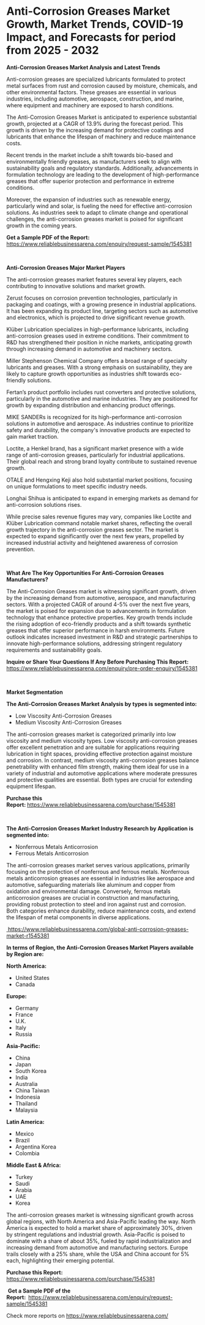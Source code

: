 <p><h1>Anti-Corrosion Greases Market Growth, Market Trends, COVID-19 Impact, and Forecasts for period from 2025 - 2032</h1></p><p><strong>Anti-Corrosion Greases Market Analysis and Latest Trends</strong></p>
<p><p>Anti-corrosion greases are specialized lubricants formulated to protect metal surfaces from rust and corrosion caused by moisture, chemicals, and other environmental factors. These greases are essential in various industries, including automotive, aerospace, construction, and marine, where equipment and machinery are exposed to harsh conditions. </p><p>The Anti-Corrosion Greases Market is anticipated to experience substantial growth, projected at a CAGR of 13.9% during the forecast period. This growth is driven by the increasing demand for protective coatings and lubricants that enhance the lifespan of machinery and reduce maintenance costs. </p><p>Recent trends in the market include a shift towards bio-based and environmentally friendly greases, as manufacturers seek to align with sustainability goals and regulatory standards. Additionally, advancements in formulation technology are leading to the development of high-performance greases that offer superior protection and performance in extreme conditions. </p><p>Moreover, the expansion of industries such as renewable energy, particularly wind and solar, is fueling the need for effective anti-corrosion solutions. As industries seek to adapt to climate change and operational challenges, the anti-corrosion greases market is poised for significant growth in the coming years.</p></p>
<p><strong>Get a Sample PDF of the Report:&nbsp;</strong> <a href="https://www.reliablebusinessarena.com/enquiry/request-sample/1545381?utm_campaign=2527&utm_medium=2&utm_source=Github&utm_content=ia&utm_term=02042025&utm_id=anti-corrosion-greases">https://www.reliablebusinessarena.com/enquiry/request-sample/1545381</a></p>
<p>&nbsp;</p>
<p><strong>Anti-Corrosion Greases Major Market Players</strong></p>
<p><p>The anti-corrosion greases market features several key players, each contributing to innovative solutions and market growth. </p><p>Zerust focuses on corrosion prevention technologies, particularly in packaging and coatings, with a growing presence in industrial applications. It has been expanding its product line, targeting sectors such as automotive and electronics, which is projected to drive significant revenue growth.</p><p>Klüber Lubrication specializes in high-performance lubricants, including anti-corrosion greases used in extreme conditions. Their commitment to R&D has strengthened their position in niche markets, anticipating growth through increasing demand in automotive and machinery sectors.</p><p>Miller Stephenson Chemical Company offers a broad range of specialty lubricants and greases. With a strong emphasis on sustainability, they are likely to capture growth opportunities as industries shift towards eco-friendly solutions.</p><p>Fertan’s product portfolio includes rust converters and protective solutions, particularly in the automotive and marine industries. They are positioned for growth by expanding distribution and enhancing product offerings.</p><p>MIKE SANDERs is recognized for its high-performance anti-corrosion solutions in automotive and aerospace. As industries continue to prioritize safety and durability, the company's innovative products are expected to gain market traction.</p><p>Loctite, a Henkel brand, has a significant market presence with a wide range of anti-corrosion greases, particularly for industrial applications. Their global reach and strong brand loyalty contribute to sustained revenue growth.</p><p>OTALE and Hengxing Keji also hold substantial market positions, focusing on unique formulations to meet specific industry needs.</p><p>Longhai Shihua is anticipated to expand in emerging markets as demand for anti-corrosion solutions rises.</p><p>While precise sales revenue figures may vary, companies like Loctite and Klüber Lubrication command notable market shares, reflecting the overall growth trajectory in the anti-corrosion greases sector. The market is expected to expand significantly over the next few years, propelled by increased industrial activity and heightened awareness of corrosion prevention.</p></p>
<p>&nbsp;</p>
<p><strong>What Are The Key Opportunities For Anti-Corrosion Greases Manufacturers?</strong></p>
<p><p>The Anti-Corrosion Greases market is witnessing significant growth, driven by the increasing demand from automotive, aerospace, and manufacturing sectors. With a projected CAGR of around 4-5% over the next five years, the market is poised for expansion due to advancements in formulation technology that enhance protective properties. Key growth trends include the rising adoption of eco-friendly products and a shift towards synthetic greases that offer superior performance in harsh environments. Future outlook indicates increased investment in R&D and strategic partnerships to innovate high-performance solutions, addressing stringent regulatory requirements and sustainability goals.</p></p>
<p><strong>Inquire or Share Your Questions If Any Before Purchasing This Report:</strong> <a href="https://www.reliablebusinessarena.com/enquiry/pre-order-enquiry/1545381?utm_campaign=2527&utm_medium=2&utm_source=Github&utm_content=ia&utm_term=02042025&utm_id=anti-corrosion-greases">https://www.reliablebusinessarena.com/enquiry/pre-order-enquiry/1545381</a></p>
<p>&nbsp;</p>
<p><strong>Market Segmentation</strong></p>
<p><strong>The Anti-Corrosion Greases Market Analysis by types is segmented into:</strong></p>
<p><ul><li>Low Viscosity Anti-Corrosion Greases</li><li>Medium Viscosity Anti-Corrosion Greases</li></ul></p>
<p><p>The anti-corrosion greases market is categorized primarily into low viscosity and medium viscosity types. Low viscosity anti-corrosion greases offer excellent penetration and are suitable for applications requiring lubrication in tight spaces, providing effective protection against moisture and corrosion. In contrast, medium viscosity anti-corrosion greases balance penetrability with enhanced film strength, making them ideal for use in a variety of industrial and automotive applications where moderate pressures and protective qualities are essential. Both types are crucial for extending equipment lifespan.</p></p>
<p><strong>Purchase this Report:&nbsp;</strong><a href="https://www.reliablebusinessarena.com/purchase/1545381?utm_campaign=2527&utm_medium=2&utm_source=Github&utm_content=ia&utm_term=02042025&utm_id=anti-corrosion-greases">https://www.reliablebusinessarena.com/purchase/1545381</a></p>
<p>&nbsp;</p>
<p><strong>The Anti-Corrosion Greases Market Industry Research by Application is segmented into:</strong></p>
<p><ul><li>Nonferrous Metals Anticorrosion</li><li>Ferrous Metals Anticorrosion</li></ul></p>
<p><p>The anti-corrosion greases market serves various applications, primarily focusing on the protection of nonferrous and ferrous metals. Nonferrous metals anticorrosion greases are essential in industries like aerospace and automotive, safeguarding materials like aluminum and copper from oxidation and environmental damage. Conversely, ferrous metals anticorrosion greases are crucial in construction and manufacturing, providing robust protection to steel and iron against rust and corrosion. Both categories enhance durability, reduce maintenance costs, and extend the lifespan of metal components in diverse applications.</p></p>
<p><a href="https://www.reliablebusinessarena.com/global-anti-corrosion-greases-market-r1545381?utm_campaign=2527&utm_medium=2&utm_source=Github&utm_content=ia&utm_term=02042025&utm_id=anti-corrosion-greases">&nbsp;https://www.reliablebusinessarena.com/global-anti-corrosion-greases-market-r1545381</a></p>
<p><strong>In terms of Region, the Anti-Corrosion Greases Market Players available by Region are:</strong></p>
<p>
    <p> <strong> North America: </strong>
        <ul>
            <li>United States</li>
            <li>Canada</li>
        </ul>
        </p> 
    <p> <strong> Europe: </strong>
        <ul>
            <li>Germany</li>
            <li>France</li>
            <li>U.K.</li>
            <li>Italy</li>
            <li>Russia</li>
        </ul>
        </p> 
    <p> <strong> Asia-Pacific: </strong>
        <ul>
            <li>China</li>
            <li>Japan</li>
            <li>South Korea</li>
            <li>India</li>
            <li>Australia</li>
            <li>China Taiwan</li>
            <li>Indonesia</li>
            <li>Thailand</li>
            <li>Malaysia</li>
        </ul>
        </p> 
    <p> <strong> Latin America: </strong>
        <ul>
            <li>Mexico</li>
            <li>Brazil</li>
            <li>Argentina Korea</li>
            <li>Colombia</li>
        </ul>
        </p> 
    <p> <strong> Middle East & Africa: </strong>
        <ul>
            <li>Turkey</li>
            <li>Saudi</li>
            <li>Arabia</li>
            <li>UAE</li>
            <li>Korea</li>
        </ul>
    </p>
    </p>
<p><p>The anti-corrosion greases market is witnessing significant growth across global regions, with North America and Asia-Pacific leading the way. North America is expected to hold a market share of approximately 30%, driven by stringent regulations and industrial growth. Asia-Pacific is poised to dominate with a share of about 35%, fueled by rapid industrialization and increasing demand from automotive and manufacturing sectors. Europe trails closely with a 25% share, while the USA and China account for 5% each, highlighting their emerging potential.</p></p>
<p><strong>Purchase this Report: </strong><a href="https://www.reliablebusinessarena.com/purchase/1545381?utm_campaign=2527&utm_medium=2&utm_source=Github&utm_content=ia&utm_term=02042025&utm_id=anti-corrosion-greases">https://www.reliablebusinessarena.com/purchase/1545381</a></p>
<p>&nbsp;<strong>Get a Sample PDF of the Report:&nbsp;&nbsp;</strong><a href="https://www.reliablebusinessarena.com/enquiry/request-sample/1545381?utm_campaign=2527&utm_medium=2&utm_source=Github&utm_content=ia&utm_term=02042025&utm_id=anti-corrosion-greases">https://www.reliablebusinessarena.com/enquiry/request-sample/1545381</a></p>
<p><strong></strong></p>
<p>Check more reports on <a href="https://www.reliablebusinessarena.com/?utm_campaign=2527&utm_medium=2&utm_source=Github&utm_content=ia&utm_term=02042025&utm_id=anti-corrosion-greases">https://www.reliablebusinessarena.com/</a></p>